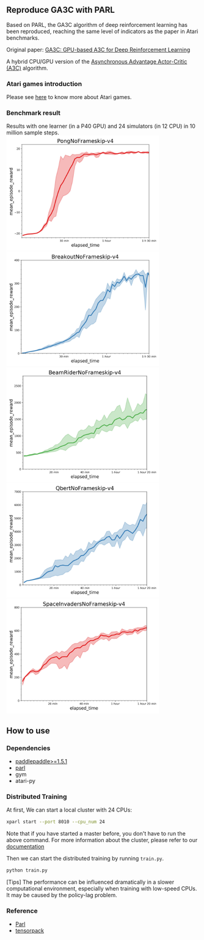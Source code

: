 ## Reproduce GA3C with PARL
Based on PARL, the GA3C algorithm of deep reinforcement learning has been reproduced, reaching the same level of indicators as the paper in Atari benchmarks.

Original paper: [GA3C: GPU-based A3C for Deep Reinforcement Learning](https://www.researchgate.net/profile/Iuri_Frosio2/publication/310610848_GA3C_GPU-based_A3C_for_Deep_Reinforcement_Learning/links/583c6c0b08ae502a85e3dbb9/GA3C-GPU-based-A3C-for-Deep-Reinforcement-Learning.pdf)

A hybrid CPU/GPU version of the [Asynchronous Advantage Actor-Critic (A3C)](https://arxiv.org/abs/1602.01783) algorithm.

### Atari games introduction
Please see [here](https://gym.openai.com/envs/#atari) to know more about Atari games.

### Benchmark result
Results with one learner (in a P40 GPU) and 24 simulators (in 12 CPU) in 10 million sample steps.
<img src=".benchmark/GA3C_Pong.jpg" width = "400" height ="300" alt="GA3C_Pong" /> <img src=".benchmark/GA3C_Breakout.jpg" width = "400" height ="300" alt="GA3C_Breakout"/>
<img src=".benchmark/GA3C_BeamRider.jpg" width = "400" height ="300" alt="GA3C_BeamRider" /> <img src=".benchmark/GA3C_Qbert.jpg" width = "400" height ="300" alt="GA3C_Qbert"/>
<img src=".benchmark/GA3C_SpaceInvaders.jpg" width = "400" height ="300" alt="GA3C_SpaceInvaders" />

## How to use
### Dependencies
+ [paddlepaddle>=1.5.1](https://github.com/PaddlePaddle/Paddle)
+ [parl](https://github.com/PaddlePaddle/PARL)
+ gym
+ atari-py

### Distributed Training

At first, We can start a local cluster with 24 CPUs:

```bash
xparl start --port 8010 --cpu_num 24
```

Note that if you have started a master before, you don't have to run the above
command. For more information about the cluster, please refer to our
[documentation](https://parl.readthedocs.io/en/latest/parallel_training/setup.html)

Then we can start the distributed training by running `train.py`.

```bash
python train.py
```

[Tips] The performance can be influenced dramatically in a slower computational
environment, especially when training with low-speed CPUs. It may be caused by
the policy-lag problem.

### Reference
+ [Parl](https://parl.readthedocs.io/en/latest/parallel_training/setup.html)
+ [tensorpack](https://github.com/tensorpack/tensorpack)
